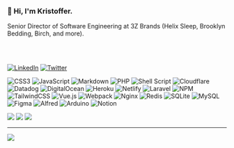 ### 🦊 Hi, I'm Kristoffer.  
Senior Director of Software Engineering at 3Z Brands (Helix Sleep, Brooklyn Bedding, Birch, and more).

<br>
<br>

[![LinkedIn](https://img.shields.io/badge/LinkedIn-%230077B5.svg?logo=linkedin&logoColor=white)](https://linkedin.com/in/tonning) [![Twitter](https://img.shields.io/badge/Twitter-%231DA1F2.svg?logo=Twitter&logoColor=white)](https://twitter.com/tonning) 

![CSS3](https://img.shields.io/badge/css3-%231572B6.svg?style=flat-square&logo=css3&logoColor=white) ![JavaScript](https://img.shields.io/badge/javascript-%23323330.svg?style=flat-square&logo=javascript&logoColor=%23F7DF1E) ![Markdown](https://img.shields.io/badge/markdown-%23000000.svg?style=flat-square&logo=markdown&logoColor=white) ![PHP](https://img.shields.io/badge/php-%23777BB4.svg?style=flat-square&logo=php&logoColor=white) ![Shell Script](https://img.shields.io/badge/shell_script-%23121011.svg?style=flat-square&logo=gnu-bash&logoColor=white) ![Cloudflare](https://img.shields.io/badge/Cloudflare-F38020?style=flat-square&logo=Cloudflare&logoColor=white) ![Datadog](https://img.shields.io/badge/datadog-%23632CA6.svg?style=flat-square&logo=datadog&logoColor=white) ![DigitalOcean](https://img.shields.io/badge/DigitalOcean-%230167ff.svg?style=flat-square&logo=digitalOcean&logoColor=white) ![Heroku](https://img.shields.io/badge/heroku-%23430098.svg?style=flat-square&logo=heroku&logoColor=white) ![Netlify](https://img.shields.io/badge/netlify-%23000000.svg?style=flat-square&logo=netlify&logoColor=#00C7B7) ![Laravel](https://img.shields.io/badge/laravel-%23FF2D20.svg?style=flat-square&logo=laravel&logoColor=white) ![NPM](https://img.shields.io/badge/NPM-%23000000.svg?style=flat-square&logo=npm&logoColor=white) ![TailwindCSS](https://img.shields.io/badge/tailwindcss-%2338B2AC.svg?style=flat-square&logo=tailwind-css&logoColor=white) ![Vue.js](https://img.shields.io/badge/vuejs-%2335495e.svg?style=flat-square&logo=vuedotjs&logoColor=%234FC08D) ![Webpack](https://img.shields.io/badge/webpack-%238DD6F9.svg?style=flat-square&logo=webpack&logoColor=black) ![Nginx](https://img.shields.io/badge/nginx-%23009639.svg?style=flat-square&logo=nginx&logoColor=white) ![Redis](https://img.shields.io/badge/redis-%23DD0031.svg?style=flat-square&logo=redis&logoColor=white) ![SQLite](https://img.shields.io/badge/sqlite-%2307405e.svg?style=flat-square&logo=sqlite&logoColor=white) ![MySQL](https://img.shields.io/badge/mysql-%2300f.svg?style=flat-square&logo=mysql&logoColor=white) 	![Figma](https://img.shields.io/badge/figma-%23F24E1E.svg?style=flat-square&logo=figma&logoColor=white) ![Alfred](https://img.shields.io/badge/alfred-%235C1F87.svg?style=flat-square&logo=alfred) ![Arduino](https://img.shields.io/badge/-Arduino-00979D?style=flat-square&logo=Arduino&logoColor=white) ![Notion](https://img.shields.io/badge/Notion-%23000000.svg?style=flat-square&logo=notion&logoColor=white)

![](https://github-readme-stats.vercel.app/api?username=tonning&theme=material-palenight&hide_border=true&include_all_commits=false&count_private=false)
![](https://github-readme-streak-stats.herokuapp.com/?user=tonning&theme=material-palenight&hide_border=true)
![](https://github-readme-stats.vercel.app/api/top-langs/?username=tonning&theme=material-palenight&hide_border=true&include_all_commits=false&count_private=false&layout=compact)

---
[![](https://visitcount.itsvg.in/api?id=tonning&icon=0&color=5)](https://visitcount.itsvg.in)


<!--
**tonning/tonning** is a ✨ _special_ ✨ repository because its `README.md` (this file) appears on your GitHub profile.

Here are some ideas to get you started:

- 🔭 I’m currently working on ...
- 🌱 I’m currently learning ...
- 👯 I’m looking to collaborate on ...
- 🤔 I’m looking for help with ...
- 💬 Ask me about ...
- 📫 How to reach me: ...
- 😄 Pronouns: ...
- ⚡ Fun fact: ...
-->
